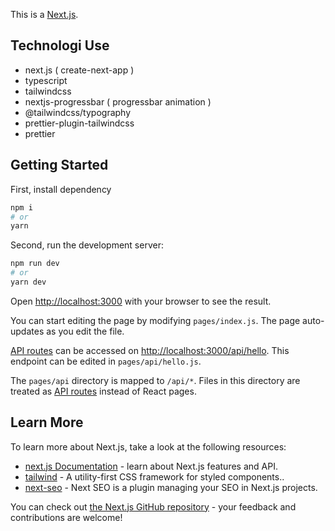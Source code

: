 This is a [Next.js](https://nextjs.org/).

## Technologi Use

- next.js ( create-next-app )
- typescript
- tailwindcss
- nextjs-progressbar ( progressbar animation )
- @tailwindcss/typography
- prettier-plugin-tailwindcss
- prettier

## Getting Started

First, install dependency
```bash
npm i
# or
yarn
```

Second, run the development server:

```bash
npm run dev
# or
yarn dev
```

Open [http://localhost:3000](http://localhost:3000) with your browser to see the result.

You can start editing the page by modifying `pages/index.js`. The page auto-updates as you edit the file.

[API routes](https://nextjs.org/docs/api-routes/introduction) can be accessed on [http://localhost:3000/api/hello](http://localhost:3000/api/hello). This endpoint can be edited in `pages/api/hello.js`.

The `pages/api` directory is mapped to `/api/*`. Files in this directory are treated as [API routes](https://nextjs.org/docs/api-routes/introduction) instead of React pages.

## Learn More

To learn more about Next.js, take a look at the following resources:

- [next.js Documentation](https://nextjs.org/docs) - learn about Next.js features and API.
- [tailwind](https://tailwindcss.com/) - A utility-first CSS framework for styled components..
- [next-seo](https://www.npmjs.com/package/next-seo) - Next SEO is a plugin managing your SEO in Next.js projects.

You can check out [the Next.js GitHub repository](https://github.com/vercel/next.js/) - your feedback and contributions are welcome!
